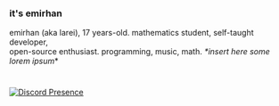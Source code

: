 ### it's emirhan
emirhan (aka larei), 17 years-old. mathematics student, self-taught developer, \
open-source enthusiast. programming, music, math. *\*insert here some lorem ipsum*\*
#
[![Discord Presence](https://lanyard.cnrad.dev/api/748539900793716887)](https://discord.com/users/748539900793716887)
